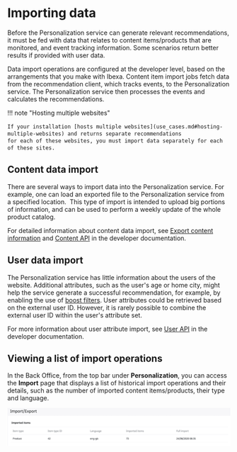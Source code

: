 # Importing data

Before the Personalization service can generate relevant recommendations, 
it must be fed with data that relates to content items/products that are monitored, 
and event tracking information.
Some scenarios return better results if provided with user data.

Data import operations are configured at the developer level, based on the arrangements 
that you make with Ibexa. 
Content item import jobs fetch data from the recommendation client, which tracks events, 
to the Personalization service.
The Personalization service then processes the events and calculates the recommendations.

!!! note "Hosting multiple websites"

    If your installation [hosts multiple websites](use_cases.md#hosting-multiple-websites) and returns separate recommendations
    for each of these websites, you must import data separately for each of these sites.

## Content data import

There are several ways to import data into the Personalization service.
For example, one can load an exported file to the Personalization service from a specified location. 
This type of import is intended to upload big portions of information,
and can be used to perform a weekly update of the whole product catalog.

For detailed information about content data import, see [Export content information](https://doc.ibexa.co/en/latest/guide/personalization/recommendation_client/#exporting-content-information) and [Content API](https://doc.ibexa.co/en/master/guide/personalization/developer_guide/content_api) in the developer documentation.

## User data import

The Personalization service has little information about the users of the website. 
Additional attributes, such as the user's age or home city, might help the service generate 
a successful recommendation, for example, by enabling the use of [boost filters](filters.md#boost-filters).
User attributes could be retrieved based on the external user ID.
However, it is rarely possible to combine the external user ID within the user's attribute set.

For more information about user attribute import, see [User API](https://doc.ibexa.co/en/master/guide/personalization/developer_guide/user_api) in the developer documentation.

## Viewing a list of import operations

In the Back Office, from the top bar under **Personalization**, you can access 
the **Import** page that displays a list of historical import operations and their details, 
such as the number of imported content items/products, their type and language.

![Import tab in the Back Office](img/dashboard_import.png "Import tab")

